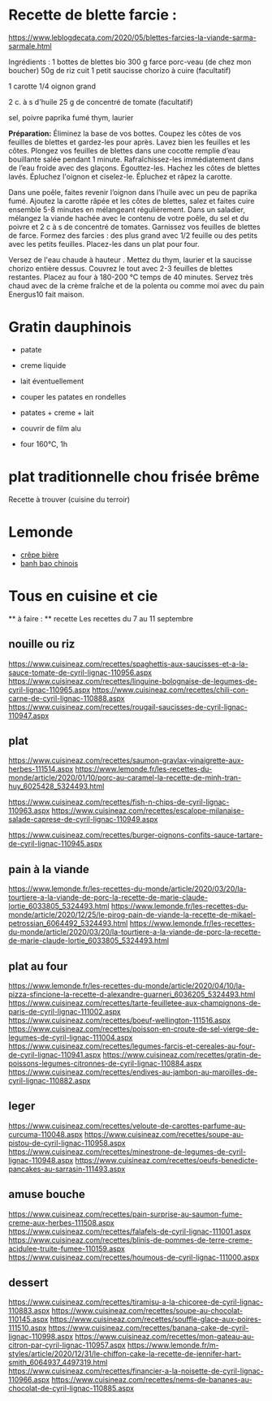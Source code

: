 
# Recette de blette farcie :
https://www.leblogdecata.com/2020/05/blettes-farcies-la-viande-sarma-sarmale.html

Ingrédients :
1 bottes de blettes bio 
300 g farce porc-veau (de chez mon boucher)
50g de riz cuit 
1 petit saucisse chorizo à cuire (facultatif) 

1 carotte
1/4 oignon grand

2 c. à s d'huile 
25 g de concentré de tomate (facultatif)

sel, poivre
paprika fumé
thym, laurier

 
**Préparation:**
Éliminez la base de vos bottes. Coupez les côtes de vos feuilles de blettes et gardez-les pour après.
Lavez bien les feuilles et les  côtes.
Plongez vos feuilles de blettes dans une cocotte remplie d’eau bouillante salée pendant 1 minute. Rafraîchissez-les immédiatement dans de l’eau froide avec des glaçons. 
Égouttez-les.
Hachez les côtes de blettes lavés. 
Épluchez l'oignon et ciselez-le. Épluchez et râpez la carotte. 
      
Dans une poêle, faites revenir l’oignon  dans l’huile avec un peu de paprika fumé. 
Ajoutez la carotte râpée et les côtes de blettes, salez  et faites cuire ensemble 5-8 minutes en mélangeant régulièrement.
Dans un saladier, mélangez la viande hachée avec le contenu de votre poêle, du sel et du poivre et 2 c à s de concentré de tomates.
Garnissez vos feuilles de blettes de farce. 
Formez des farcies : des plus grand avec 1/2 feuille ou des petits avec les petits feuilles.
Placez-les dans un plat pour four.
 
Versez de l'eau chaude à hauteur .
Mettez du thym, laurier et la saucisse chorizo entière dessus. 
Couvrez le tout avec 2-3 feuilles de blettes restantes.
Placez au four à 180-200 °C temps de 40 minutes.
Servez très chaud avec de la crème fraîche et de la polenta ou comme moi avec du pain Energus10 fait maison.


# Gratin dauphinois
- patate
- creme liquide
- lait éventuellement

- couper les patates en rondelles
- patates + creme + lait
- couvrir de film alu
- four 160°C, 1h




# plat traditionnelle chou frisée brême
Recette à trouver (cuisine du terroir)

# Lemonde
- [crêpe bière](https://www.lemonde.fr/les-recettes-du-monde/article/2021/04/06/les-crepes-a-la-biere-la-recette-de-gala-collette-et-victor-coutard_6075751_5324493.html)
- [banh bao chinois](https://www.lemonde.fr/les-recettes-du-monde/article/2021/03/27/le-char-siu-bao-la-recette-de-chi-wah-chan_6074674_5324493.html)

# Tous en cuisine et cie
** à faire : ** recette Les recettes du 7 au 11 septembre

## nouille ou riz
https://www.cuisineaz.com/recettes/spaghettis-aux-saucisses-et-a-la-sauce-tomate-de-cyril-lignac-110956.aspx
https://www.cuisineaz.com/recettes/linguine-bolognaise-de-legumes-de-cyril-lignac-110965.aspx
https://www.cuisineaz.com/recettes/chili-con-carne-de-cyril-lignac-110888.aspx
https://www.cuisineaz.com/recettes/rougail-saucisses-de-cyril-lignac-110947.aspx



## plat
https://www.cuisineaz.com/recettes/saumon-gravlax-vinaigrette-aux-herbes-111514.aspx
https://www.lemonde.fr/les-recettes-du-monde/article/2020/01/10/porc-au-caramel-la-recette-de-minh-tran-huy_6025428_5324493.html

https://www.cuisineaz.com/recettes/fish-n-chips-de-cyril-lignac-110963.aspx
https://www.cuisineaz.com/recettes/escalope-milanaise-salade-caprese-de-cyril-lignac-110949.aspx

https://www.cuisineaz.com/recettes/burger-oignons-confits-sauce-tartare-de-cyril-lignac-110945.aspx

## pain à la viande
https://www.lemonde.fr/les-recettes-du-monde/article/2020/03/20/la-tourtiere-a-la-viande-de-porc-la-recette-de-marie-claude-lortie_6033805_5324493.html
https://www.lemonde.fr/les-recettes-du-monde/article/2020/12/25/le-pirog-pain-de-viande-la-recette-de-mikael-petrossian_6064492_5324493.html
https://www.lemonde.fr/les-recettes-du-monde/article/2020/03/20/la-tourtiere-a-la-viande-de-porc-la-recette-de-marie-claude-lortie_6033805_5324493.html

## plat au four
https://www.lemonde.fr/les-recettes-du-monde/article/2020/04/10/la-pizza-sfincione-la-recette-d-alexandre-guarneri_6036205_5324493.html
https://www.cuisineaz.com/recettes/tarte-feuilletee-aux-champignons-de-paris-de-cyril-lignac-111002.aspx
https://www.cuisineaz.com/recettes/boeuf-wellington-111516.aspx
https://www.cuisineaz.com/recettes/poisson-en-croute-de-sel-vierge-de-legumes-de-cyril-lignac-111004.aspx
https://www.cuisineaz.com/recettes/legumes-farcis-et-cereales-au-four-de-cyril-lignac-110941.aspx
https://www.cuisineaz.com/recettes/gratin-de-poissons-legumes-citronnes-de-cyril-lignac-110884.aspx
https://www.cuisineaz.com/recettes/endives-au-jambon-au-maroilles-de-cyril-lignac-110882.aspx


## leger
https://www.cuisineaz.com/recettes/veloute-de-carottes-parfume-au-curcuma-110048.aspx
https://www.cuisineaz.com/recettes/soupe-au-pistou-de-cyril-lignac-110958.aspx
https://www.cuisineaz.com/recettes/minestrone-de-legumes-de-cyril-lignac-110948.aspx
https://www.cuisineaz.com/recettes/oeufs-benedicte-pancakes-au-sarrasin-111493.aspx

## amuse bouche
https://www.cuisineaz.com/recettes/pain-surprise-au-saumon-fume-creme-aux-herbes-111508.aspx
https://www.cuisineaz.com/recettes/falafels-de-cyril-lignac-111001.aspx
https://www.cuisineaz.com/recettes/blinis-de-pommes-de-terre-creme-acidulee-truite-fumee-110159.aspx
https://www.cuisineaz.com/recettes/houmous-de-cyril-lignac-111000.aspx

## dessert
https://www.cuisineaz.com/recettes/tiramisu-a-la-chicoree-de-cyril-lignac-110883.aspx
https://www.cuisineaz.com/recettes/soupe-au-chocolat-110145.aspx
https://www.cuisineaz.com/recettes/souffle-glace-aux-poires-111510.aspx
https://www.cuisineaz.com/recettes/banana-cake-de-cyril-lignac-110998.aspx
https://www.cuisineaz.com/recettes/mon-gateau-au-citron-par-cyril-lignac-110957.aspx
https://www.lemonde.fr/m-styles/article/2020/12/31/le-chiffon-cake-la-recette-de-jennifer-hart-smith_6064937_4497319.html
https://www.cuisineaz.com/recettes/financier-a-la-noisette-de-cyril-lignac-110966.aspx
https://www.cuisineaz.com/recettes/nems-de-bananes-au-chocolat-de-cyril-lignac-110885.aspx